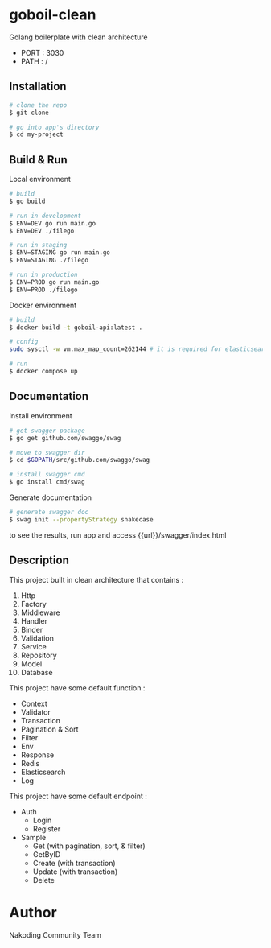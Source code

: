 # goboil-clean
Golang boilerplate with clean architecture
- PORT : 3030
- PATH : /

## Installation

``` bash
# clone the repo
$ git clone 

# go into app's directory
$ cd my-project
```

## Build & Run

Local environment
``` bash
# build 
$ go build

# run in development 
$ ENV=DEV go run main.go
$ ENV=DEV ./filego

# run in staging 
$ ENV=STAGING go run main.go
$ ENV=STAGING ./filego

# run in production 
$ ENV=PROD go run main.go
$ ENV=PROD ./filego
```

Docker environment
``` bash
# build 
$ docker build -t goboil-api:latest .

# config
sudo sysctl -w vm.max_map_count=262144 # it is required for elasticsearch config

# run
$ docker compose up
```

## Documentation

Install environment
``` bash
# get swagger package 
$ go get github.com/swaggo/swag

# move to swagger dir
$ cd $GOPATH/src/github.com/swaggo/swag

# install swagger cmd 
$ go install cmd/swag
```

Generate documentation
``` bash
# generate swagger doc
$ swag init --propertyStrategy snakecase
```
to see the results, run app and access {{url}}/swagger/index.html

## Description 
This project built in clean architecture that contains :
1. Http
2. Factory
3. Middleware 
4. Handler
5. Binder
6. Validation
7. Service
8. Repository
9. Model
10. Database

This project have some default function :
- Context
- Validator
- Transaction
- Pagination & Sort
- Filter
- Env
- Response
- Redis
- Elasticsearch
- Log

This project have some default endpoint :
- Auth 
  - Login
  - Register
- Sample
  - Get (with pagination, sort, & filter)
  - GetByID
  - Create (with transaction)
  - Update (with transaction)
  - Delete

# Author
Nakoding Community Team